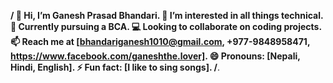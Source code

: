**/ 👋 Hi, I’m Ganesh Prasad Bhandari.
👀 I’m interested in all things technical.
🌱 Currently pursuing a BCA.
💻 Looking to collaborate on coding projects.
📫 Reach me at [bhandariganesh1010@gmail.com, +977-9848958471, https://www.facebook.com/ganeshthe.lover].
😄 Pronouns: [Nepali, Hindi, English].
⚡ Fun fact: [I like to sing songs]. /**.

<!---
GANNI1725/GANNI1725 is a ✨ special ✨ repository because its `README.md` (this file) appears on your GitHub profile.
You can click the Preview link to take a look at your changes.
--->
